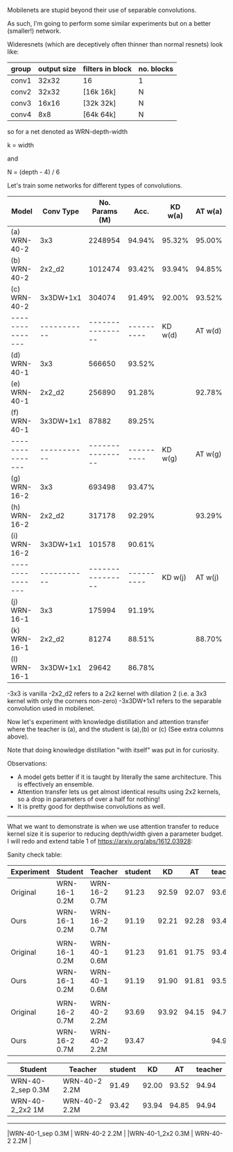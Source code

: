 Mobilenets are stupid beyond their use of separable convolutions.

As such, I'm going to perform some similar experiments but on a better (smaller!) network.

Wideresnets (which are deceptively often thinner than normal resnets) look like:

| group | output size | filters in block  | no. blocks |
|-------|-------------|-------------------|------------| 
| conv1 | 32x32       | 16                |  1         |
| conv2 | 32x32       |[16k 16k]          |  N         |
| conv3 | 16x16       |[32k 32k]          |  N         |
| conv4 | 8x8         |[64k 64k]          |  N         |

so for a net denoted as WRN-depth-width

k = width

and 

N = (depth - 4) / 6

Let's train some networks for different types of convolutions.

| Model         | Conv Type | No. Params (M) | Acc.     | KD w(a) | AT w(a) |
|---------------|-----------|----------------|----------|---------|---------|
|(a) WRN-40-2   | 3x3       | 2248954        | 94.94%   | 95.32%  | 95.00%  |
|(b) WRN-40-2   | 2x2_d2    | 1012474        | 93.42%   | 93.94%  | 94.85%  |
|(c) WRN-40-2   | 3x3DW+1x1 | 304074         | 91.49%   | 92.00%  | 93.52%  |
|---------------|-----------|----------------|----------| KD w(d) | AT w(d) |
|(d) WRN-40-1   | 3x3       | 566650         | 93.52%   |         |         |
|(e) WRN-40-1   | 2x2_d2    | 256890         | 91.28%   |         | 92.78%  |
|(f) WRN-40-1   | 3x3DW+1x1 | 87882          | 89.25%   |         |         |
|---------------|-----------|----------------|----------| KD w(g) | AT w(g) |
|(g) WRN-16-2   | 3x3       | 693498         | 93.47%   |         |         |
|(h) WRN-16-2   | 2x2_d2    | 317178         | 92.29%   |         | 93.29%  |
|(i) WRN-16-2   | 3x3DW+1x1 | 101578         | 90.61%   |         |         |
|---------------|-----------|----------------|----------| KD w(j) | AT w(j) |
|(j) WRN-16-1   | 3x3       | 175994         | 91.19%   |         |         |
|(k) WRN-16-1   | 2x2_d2    | 81274          | 88.51%   |         | 88.70%  |
|(l) WRN-16-1   | 3x3DW+1x1 | 29642          | 86.78%   |         |         |



-3x3 is vanilla
-2x2_d2 refers to a 2x2 kernel with dilation 2 (i.e. a 3x3 kernel with only the corners non-zero)
-3x3DW+1x1 refers to the separable convolution used in mobilenet.

Now let's experiment with knowledge distillation and attention transfer where the teacher is (a), and the student is (a),(b) or (c) (See extra columns above).

Note that doing knowledge distillation "with itself" was put in for curiosity.

Observations:
- A model gets better if it is taught by literally the same architecture. This is effectively an ensemble.
- Attention transfer lets us get almost identical results using 2x2 kernels, so a drop in parameters of over a half for nothing!
- It is pretty good for depthwise convolutions as well.

--------------------

What we want to demonstrate is when we use attention transfer to reduce kernel size it is superior to reducing depth/width given a parameter budget.
I will redo and extend table 1 of https://arxiv.org/abs/1612.03928:


Sanity check table:


| Experiment | Student       | Teacher        | student | KD     | AT     | teacher  |
|------------|---------------|----------------|---------|--------|--------|----------|
| Original   | WRN-16-1 0.2M | WRN-16-2 0.7M  | 91.23   | 92.59  | 92.07  | 93.69    | 
| Ours       | WRN-16-1 0.2M | WRN-16-2 0.7M  | 91.19   | 92.21  | 92.28  | 93.47    | 
|            |               |                |         |        |        |          |     
| Original   | WRN-16-1 0.2M | WRN-40-1 0.6M  | 91.23   | 91.61  | 91.75  | 93.42    | 
| Ours       | WRN-16-1 0.2M | WRN-40-1 0.6M  | 91.19   | 91.90  | 91.81  | 93.52    | 
|            |               |                |         |        |        |          |     
| Original   | WRN-16-2 0.7M | WRN-40-2 2.2M  | 93.69   | 93.92  | 94.15  | 94.77    |
| Ours       | WRN-16-2 0.7M | WRN-40-2 2.2M  | 93.47   |        |        | 94.94    |





| Student          | Teacher         | student | KD     | AT     | teacher  |
|------------------|-----------------|---------|--------|--------|----------|
|WRN-40-2_sep 0.3M | WRN-40-2 2.2M   | 91.49   | 92.00  | 93.52  | 94.94    |
|WRN-40-2_2x2 1M   | WRN-40-2 2.2M   | 93.42   | 93.94  | 94.85  | 94.94    |
---------------------------------------------------------------------------- 
|WRN-40-1_sep 0.3M | WRN-40-2 2.2M   | 
|WRN-40-1_2x2 0.3M | WRN-40-2 2.2M   | 

    
